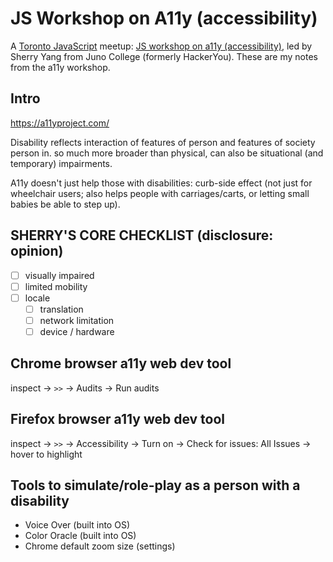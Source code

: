 # JS Workshop on A11y (accessibility)

A [Toronto JavaScript](https://www.meetup.com/torontojs/) meetup: [JS workshop on a11y (accessibility)](https://www.meetup.com/torontojs/events/mflctqyzpbqb/?gj=co2&rv=co2&_xtd=gatlbWFpbF9jbGlja9oAJDk5YWU1ZGQwLTA0ZTAtNDVjNy1hNTJkLTk4ODZmMGNiY2U4ZA), led by Sherry Yang from Juno College (formerly HackerYou). These are my notes from the a11y workshop.

## Intro

<https://a11yproject.com/>

Disability reflects interaction of features of person and features of society person in. so much more broader than physical, can also be situational (and temporary) impairments.

A11y doesn't just help those with disabilities: curb-side effect (not just for wheelchair users; also helps people with carriages/carts, or letting small babies be able to step up).

## SHERRY'S CORE CHECKLIST (disclosure: opinion)

- [ ] visually impaired
- [ ] limited mobility
- [ ] locale
  - [ ] translation
  - [ ] network limitation
  - [ ] device / hardware

## Chrome browser a11y web dev tool

inspect -> `>>` -> Audits -> Run audits

## Firefox browser a11y web dev tool

inspect -> `>>` -> Accessibility -> Turn on -> Check for issues: All Issues -> hover to highlight

## Tools to simulate/role-play as a person with a disability

- Voice Over (built into OS)
- Color Oracle (built into OS)
- Chrome default zoom size (settings)
